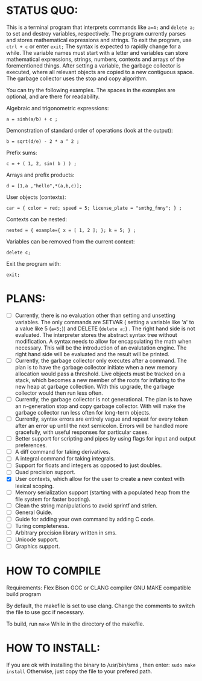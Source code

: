 # STATUS QUO:
This is a terminal program that interprets commands like `a=4;` and `delete a;` to set and destroy variables, respectively.
The program currently parses and stores mathematical expressions and strings.
To exit the program, use `ctrl + c` or enter `exit;` The syntax is expected to rapidly change for a while. 
The variable names must start with a letter and variables can store mathematical expressions, strings, numbers, contexts and arrays of the forementioned things.
After setting a variable, the garbage collector is executed, where all relevant objects are copied to a new contiguous space. The garbage collector uses the stop and copy algorithm. 

You can try the following examples.
The spaces in the examples are optional, and are there for readability.

Algebraic and trigonometric expressions:

`a = sinh(a/b) + c ;`

Demonstration of standard order of operations (look at the output):

`b = sqrt(d/e) - 2 * a ^ 2 ;` 

Prefix sums:

`c = + ( 1, 2, sin( b ) ) ;`

Arrays and prefix products:

`d = [1,a ,"hello",*(a,b,c)];`

User objects (contexts):

`car = { color = red; speed = 5; license_plate = "smthg_fnny"; } ; `

Contexts can be nested:

`nested = { example={ x = [ 1, 2 ]; }; k = 5; } ;`

Variables can be removed from the current context:

`delete c; `

Exit the program with:

`exit; `


# PLANS:
- [ ] Currently, there is no evaluation other than setting and unsetting variables. The only commands are SETVAR ( setting a variable like 'a' to a value like 5 (`a=5;`)) and DELETE (`delete a;`) . The right hand side is not evaluated. The interpreter stores the abstract syntax tree without modification. A syntax needs to allow for encapsulating the math when necessary. This will be the introduction of an evalutation engine. The right hand side will be evaluated and the result will be printed. 
- [ ] Currently, the garbage collector only executes after a command. The plan is to have the garbage collector initiate when a new memory allocation would pass a threshold. Live objects must be tracked on a stack, which becomes a new member of the roots for inflating to the new heap at garbage collection. With this upgrade, the garbage collector would then run less often.
- [ ] Currently, the garbage collector is not generational. The plan is to have an n-generation stop and copy garbage collector. With will make the garbage collector run less often for long-term objects.
- [ ] Currently, syntax errors are entirely vague and repeat for every token after an error up until the next semicolon. Errors will be handled more gracefully, with useful responses for particular cases.
- [ ] Better support for scripting and pipes by using flags for input and output preferences.
- [ ] A diff command for taking derivatives.
- [ ] A integral command for taking integrals.
- [ ] Support for floats and integers as opposed to just doubles.
- [ ] Quad precision support.
- [x] User contexts, which allow for the user to create a new context with lexical scoping.
- [ ] Memory serialization support (starting with a populated heap from the file system for faster booting).
- [ ] Clean the string manipulations to avoid sprintf and strlen.
- [ ] General Guide.
- [ ] Guide for adding your own command by adding C code.
- [ ] Turing completeness.
- [ ] Arbitrary precision library written in sms.
- [ ] Unicode support.
- [ ] Graphics support.

# HOW TO COMPILE

Requirements:
Flex
Bison
GCC or CLANG compiler
GNU MAKE compatible build program

By default, the makefile is set to use clang. Change the comments to switch the file to use gcc if necessary.


To build, run 
`make`
While in the directory of the makefile.

# HOW TO INSTALL:
If you are ok with installing the binary to /usr/bin/sms , then enter:
`sudo make install`
Otherwise, just copy the file to your prefered path.
